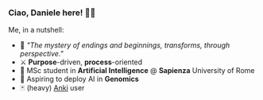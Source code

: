 ### Ciao, Daniele here! 🖐🏻

Me, in a nutshell:

- 🫘 *"The mystery of endings and beginnings, transforms, through perspective."*
- ⚔️ **Purpose**-driven, **process**-oriented
- 🧠 MSc student in **Artificial Intelligence** @ **Sapienza** University of Rome
- 🧬 Aspiring to deploy AI in **Genomics**
- 🃏 (heavy) [Anki](https://apps.ankiweb.net/) user
